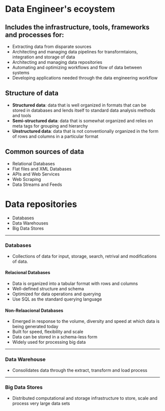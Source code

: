 # Data Engineer's ecoystem

## Includes the infrastructure, tools, frameworks and processes for:
- Extracting data from disparate sources
- Architecting and managing data pipelines for transformtaions, integration and storage of data
- Architecting and managing data repositories
- Automating and optimizing workflows and flow of data between systems
- Developing applications needed through the data engineering workflow

## Structure of data
- **Structured data**: data that is well organized in formats that can be stored in databases and lends itself to standard data analysis methods and tools
- **Semi-structured data**: data that is somewhat organized and relies on meta tags for grouping and hierarchy
- **Unstructured data**: data that is not conventionally organized in the form of rows and columns in a particular format

## Common sources of data
- Relational Databases
- Flat files and XML Databases
- APIs and Web Services
- Web Scraping
- Data Streams and Feeds

# Data repositories
- Databases
- Data Warehouses
- Big Data Stores

---

### Databases
- Collections of data for input, storage, search, retrival and modifications of data.

#### Relacional Databases
- Data is organized into a tabular format with rows and columns
- Well-defined structure and schema
- Optimized for data operations and querying
- Use SQL as the standard querying language

#### Non-Relaacional Databases
- Emerged in response to the volume, diversity and speed at which data is being generated today
- Built for speed, flexibility and scale
- Data can be stored in a schema-less form
- Widely used for processing big data

---

### Data Warehouse 
- Consolidates data through the extract, transform and load process

---

### Big Data Stores
- Distributed computational and storage infrastructure to store, scale and process very large data sets
